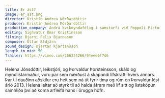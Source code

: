 ```yaml
---
title: Er ást?
image: er_ast.png
director: Kristín Andrea Þórðardóttir
producer: Kristín Andrea Þórðardóttir
production_company: Andrá kvikmyndafélag í samstarfi við Poppoli Pictures
editing: Sighvatur Ómar Kristinsson
filming: Bjarni Felix Bjarnason
composer: Úlfur Eldjárn
sound_design: Kjartan Kjartansson
length_in_min: 50
Trailer: https://vimeo.com/266324266/94eee6f7d6
---
```

Helena Jónsdóttir, leikstjóri, og Þorvaldur Þorsteinsson, skáld og myndlistarmaður, voru par sem nærðust á skapandi lífskrafti hvers annars. Þar til dauðinn aðskilur eru heit sem ná út fyrir tíma og rúm en Þorvaldur lést árið 2013. Helena leitar að styrk til að halda áfram með líf sitt og listsköpun samhliða því að koma arfleifð hans í örugga höfn.